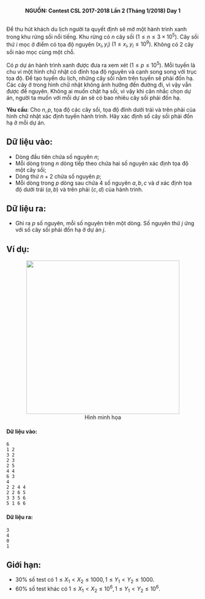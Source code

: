 **<center>NGUỒN: Contest CSL 2017-2018 Lần 2 (Tháng 1/2018) Day 1</center>**
<br>

Để thu hút khách du lịch người ta quyết định sẽ mở một hành trình xanh trong khu rừng sồi nổi tiếng. Khu rừng có $n$ cây sồi $(1 ≤ n ≤ 3×10^5)$. Cây sồi thứ $i$ mọc ở điểm có tọa độ nguyên $(x_i, y_i)\ (1 ≤ x_i, y_i ≤ 10^9)$. Không có $2$ cây sồi nào mọc cùng một chỗ.

Có $p$ dự án hành trình xanh được đưa ra xem xét $(1 ≤ p ≤ 10^5)$. Mỗi tuyến là chu vi một hình chữ nhật có đỉnh tọa độ nguyên và cạnh song song với trục tọa độ. Để tạo tuyến du lịch, những cây sồi nằm trên tuyến sẽ phải đốn hạ. Các cây ở trong hình chữ nhật không ảnh hưởng đến đường đi, vì vậy vẫn được để nguyên.  Không ai muốn chặt hạ sồi, vì vậy khi cân nhắc chọn dự án, người ta muốn với mỗi dự án sẽ có bao nhiêu cây sồi phải đốn hạ.

**Yêu cầu**: Cho $n, p$, tọa độ các cây sồi, tọa độ đỉnh dưới trái và trên phải của hình chữ nhật xác định tuyến hành trình. Hãy xác định số cây sồi phải đốn hạ ở mỗi dự án.

## Dữ liệu vào:
- Dòng đầu tiên chứa số nguyên $n$; 
- Mỗi dòng trong $n$ dòng tiếp theo chứa hai số nguyên xác định tọa độ một cây sồi;
- Dòng thứ $n+2$ chứa số nguyên $p$; 
- Mỗi dòng trong $p$ dòng sau chứa $4$ số nguyên $a, b, c$ và $d$ xác định tọa độ dưới trái $(a, b)$ và trên phải $(c, d)$ của hành trình. 

## Dữ liệu ra:
- Ghi ra $p$ số nguyên, mỗi số nguyên trên một dòng. Số nguyên thứ $j$ ứng với số cây sồi phải đốn hạ ở dự án $j$.

## Ví dụ:
<center><img src="/images/problems/1149/oaks.svg" width=400px></center>
<center>Hình minh họa</center>

#### Dữ liệu vào:
```
6  
1 2  
3 2  
2 3  
2 5  
4 4  
6 3  
4  
2 2 4 4  
2 2 6 5  
3 3 5 6  
5 1 6 6
```

#### Dữ liệu ra:
```
3
4
0
1
```

## Giới hạn:
- $30\%$ số test có $1 ≤ X_1 < X_2 ≤ 1000, 1 ≤ Y_1 < Y_2 ≤ 1000$.
- $60\%$ số test khác có $1 ≤ X_1 < X_2 ≤ 10^6, 1 ≤ Y_1 < Y_2 ≤ 10^6$. 
